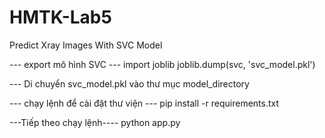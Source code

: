 # HMTK-Lab5
Predict Xray Images With SVC Model

--- export mô hình SVC ---
import joblib
joblib.dump(svc, 'svc_model.pkl')

--- Di chuyển svc_model.pkl vào thư mục model_directory

--- chạy lệnh để cài đặt thư viện ---
pip install -r requirements.txt

---Tiếp theo chạy lệnh----
python app.py
